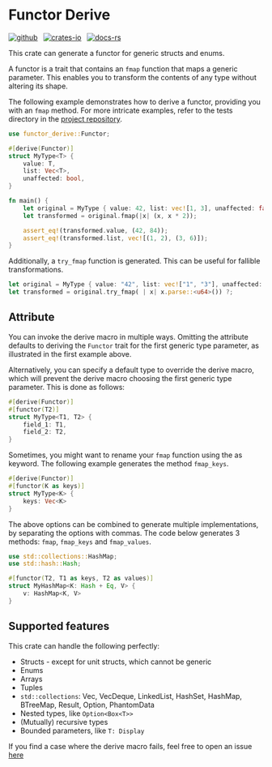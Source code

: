 # Functor Derive

[![github](https://img.shields.io/badge/github-8da0cb?style=for-the-badge&labelColor=555555&logo=github)](https://github.com/binary-banter/functor_derive)
&ensp;[![crates-io](https://img.shields.io/badge/crates.io-fc8d62?style=for-the-badge&labelColor=555555&logo=rust)](https://crates.io/crates/functor_derive)
&ensp;[![docs-rs](https://img.shields.io/badge/docs.rs-66c2a5?style=for-the-badge&labelColor=555555&logo=docs.rs)](https://docs.rs/functor_derive/)

This crate can generate a functor for generic structs and enums.

A functor is a trait that contains an `fmap` function that maps a generic parameter.
This enables you to transform the contents of any type without altering its shape.

The following example demonstrates how to derive a functor, providing you with an `fmap` method.
For more intricate examples, refer to the tests directory in
the [project repository](https://github.com/binary-banter/functor_derive/tree/main/functor_derive/tests).

```rust
use functor_derive::Functor;

#[derive(Functor)]
struct MyType<T> {
    value: T,
    list: Vec<T>,
    unaffected: bool,
}

fn main() {
    let original = MyType { value: 42, list: vec![1, 3], unaffected: false };
    let transformed = original.fmap(|x| (x, x * 2));

    assert_eq!(transformed.value, (42, 84));
    assert_eq!(transformed.list, vec![(1, 2), (3, 6)]);
}
```

Additionally, a `try_fmap` function is generated. This can be useful for fallible transformations.

```rust
let original = MyType { value: "42", list: vec!["1", "3"], unaffected: false };
let transformed = original.try_fmap( | x| x.parse::<u64>()) ?;
```

## Attribute

You can invoke the derive macro in multiple ways. Omitting the attribute defaults to deriving the `Functor` trait for
the first generic type parameter, as illustrated in the first example above.

Alternatively, you can specify a default type to override the derive macro, which will prevent the derive macro choosing
the first
generic type parameter. This is done as follows:

```rust
#[derive(Functor)]
#[functor(T2)]
struct MyType<T1, T2> {
    field_1: T1,
    field_2: T2,
}
```

Sometimes, you might want to rename your `fmap` function using the as keyword. The following example generates the
method `fmap_keys`.

```rust
#[derive(Functor)]
#[functor(K as keys)]
struct MyType<K> {
    keys: Vec<K>
}
```

The above options can be combined to generate multiple implementations, by separating the options with commas.
The code below generates 3 methods: `fmap`, `fmap_keys` and `fmap_values`.

```rust
use std::collections::HashMap;
use std::hash::Hash;

#[functor(T2, T1 as keys, T2 as values)]
struct MyHashMap<K: Hash + Eq, V> {
    v: HashMap<K, V>
}
```

## Supported features

This crate can handle the following perfectly:

- Structs - except for unit structs, which cannot be generic
- Enums
- Arrays
- Tuples
- `std::collections`: Vec, VecDeque, LinkedList, HashSet, HashMap, BTreeMap, Result, Option, PhantomData
- Nested types, like `Option<Box<T>>`
- (Mutually) recursive types
- Bounded parameters, like `T: Display`

If you find a case where the derive macro fails, feel free to open an
issue [here](https://github.com/binary-banter/functor_derive/issues)
